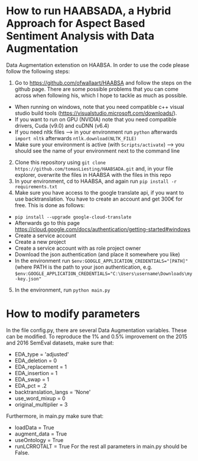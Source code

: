 # How to run HAABSADA, a Hybrid Approach for Aspect Based Sentiment Analysis with Data Augmentation
Data Augmentation extenstion on HAABSA. In order to use the code please follow the following steps:

1. Go to https://github.com/ofwallaart/HAABSA and follow the steps on the github page. There are some possible problems that you can come across when following his, which I hope to tackle as much as possible.
  - When running on windows, note that you need compatible c++ visual studio build tools (https://visualstudio.microsoft.com/downloads/). 
  - If you want to run on GPU (NVIDIA) note that you need compatible drivers, Cuda (v9.0) and cuDNN (v6.4)
  - If you need nltk files --> in your environment run `python` afterwards `import nltk` afterwards `ntlk.download(NLTK_FILE)`
  - Make sure your environment is active (with `Scripts/activate`) --> you should see the name of your environment next to the command line
2. Clone this repository using `git clone https://github.com/tomasLiesting/HAABSADA.git` and, in your file explorer, overwrite the files in HAABSA with the files in this repo
3. In your environment, cd to HAABSA, and again run `pip install -r requirements.txt`
4. Make sure you have access to the google translate api, if you want to use backtranslation. You have to create an account and get 300€ for free. This is done as follows:
  - `pip install --upgrade google-cloud-translate`
  - Afterwards go to this page https://cloud.google.com/docs/authentication/getting-started#windows
  - Create a service account
  - Create a new project
  - Create a service account with as role project owner
  - Download the json authentication (and place it somewhere you like)
  - In the environment run `$env:GOOGLE_APPLICATION_CREDENTIALS="[PATH]"` (where PATH is the path to your json authentication, e.g. `$env:GOOGLE_APPLICATION_CREDENTIALS="C:\Users\username\Downloads\my-key.json"`
5. In the environment, run `python main.py`


# How to modify parameters
In the file config.py, there are several Data Augmentation variables. These can be modified. To reproduce the 1% and 0.5% improvement on the 2015 and 2016 SemEval datasets, make sure that:
- EDA_type = 'adjusted'
- EDA_deletion =  0
- EDA_replacement = 1
- EDA_insertion = 1
- EDA_swap = 1
- EDA_pct = .2
- backtranslation_langs = 'None'
- use_word_mixup = 0
- original_multiplier = 3

Furthermore, in main.py make sure that:
 - loadData = True 
 - augment_data = True 
 - useOntology = True 
 - runLCRROTALT = True
For the rest all parameters in main.py should be False.
